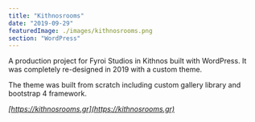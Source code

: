 ```yaml
---
title: "Kithnosrooms"
date: "2019-09-29"
featuredImage: ./images/kithnosrooms.png
section: "WordPress"
---
```


A production project for Fyroi Studios in Kithnos built with WordPress. It was completely re-designed in 2019 with a custom theme.

The theme was built from scratch including custom gallery library and bootstrap 4 framework.

<em>[https://kithnosrooms.gr](https://kithnosrooms.gr)</em> 

